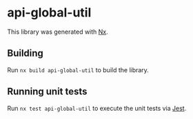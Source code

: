 # api-global-util

This library was generated with [Nx](https://nx.dev).

## Building

Run `nx build api-global-util` to build the library.

## Running unit tests

Run `nx test api-global-util` to execute the unit tests via [Jest](https://jestjs.io).
